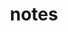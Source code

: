 ---
layout: profiles
permalink: /notes/
title: notes
description: compilation of old, mostly handwritten notes (I am responsible for any errors or omissions)
nav: false
nav_order:

profiles:
  # if you want to include more than one profile, just replicate the following block
  # and create one content file for each profile inside _pages/

  - align: right
    image: syntax.jpg
    content: about_syntax.md
    image_circular: false # crops the image to make it circular

  - align: right
    image: semantics.jpg
    content: about_semantics.md
    image_circular: false # crops the image to make it circular

  #-#align: right
    #image: nativeenglish.jpg
    #content: about_nativeenglish.md
    #image_circular: false # crops the image to make it circular

  - align: centre
    content: about_miscellaneous.md
    image_circular: false # crops the image to make it circular

---